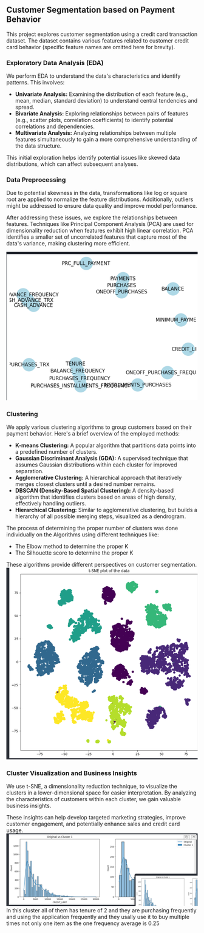 ## Customer Segmentation based on Payment Behavior

This project explores customer segmentation using a credit card transaction dataset. The dataset contains various features related to customer credit card behavior (specific feature names are omitted here for brevity).

### Exploratory Data Analysis (EDA)

We perform EDA to understand the data's characteristics and identify patterns. This involves:

* **Univariate Analysis:** Examining the distribution of each feature (e.g., mean, median, standard deviation) to understand central tendencies and spread.
* **Bivariate Analysis:** Exploring relationships between pairs of features (e.g., scatter plots, correlation coefficients) to identify potential correlations and dependencies.
* **Multivariate Analysis:** Analyzing relationships between multiple features simultaneously to gain a more comprehensive understanding of the data structure.

This initial exploration helps identify potential issues like skewed data distributions, which can affect subsequent analyses.

### Data Preprocessing

Due to potential skewness in the data, transformations like log or square root are applied to normalize the feature distributions. Additionally, outliers might be addressed to ensure data quality and improve model performance.

After addressing these issues, we explore the relationships between features. Techniques like Principal Component Analysis (PCA) are used for dimensionality reduction when features exhibit high linear correlation. PCA identifies a smaller set of uncorrelated features that capture most of the data's variance, making clustering more efficient.

![Graph that indicate the relations between featurs](image.png)
### Clustering

We apply various clustering algorithms to group customers based on their payment behavior. Here's a brief overview of the employed methods:

* **K-means Clustering:** A popular algorithm that partitions data points into a predefined number of clusters. 
* **Gaussian Discriminant Analysis (GDA):** A supervised technique that assumes Gaussian distributions within each cluster for improved separation.
* **Agglomerative Clustering:** A hierarchical approach that iteratively merges closest clusters until a desired number remains.
* **DBSCAN (Density-Based Spatial Clustering):** A density-based algorithm that identifies clusters based on areas of high density, effectively handling outliers.
* **Hierarchical Clustering:** Similar to agglomerative clustering, but builds a hierarchy of all possible merging steps, visualized as a dendrogram.

The process of determining the proper number of clusters was done individually on the Algorithms using different techniques like:
- The Elbow method to determine the proper K 
- The Silhouette score to determine the proper K

These algorithms provide different perspectives on customer segmentation.
<br>
![The output Clusters](image-1.png)
<br>
### Cluster Visualization and Business Insights

We use t-SNE, a dimensionality reduction technique, to visualize the clusters in a lower-dimensional space for easier interpretation. By analyzing the characteristics of customers within each cluster, we gain valuable business insights.

These insights can help develop targeted marketing strategies, improve customer engagement, and potentially enhance sales and credit card usage.<br>
![alt text](image-2.png)
<br>
In this cluster all of them has tenure of 2 and they are purchasing frequently and using the application frequently
and they usally use it to buy multiple times not only one item as the one frequency average is 0.25